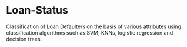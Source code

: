 # Loan-Status
Classification of Loan Defaulters on the basis of various attributes using classification algorithms such as SVM, KNNs, logistic regression and decision trees.
